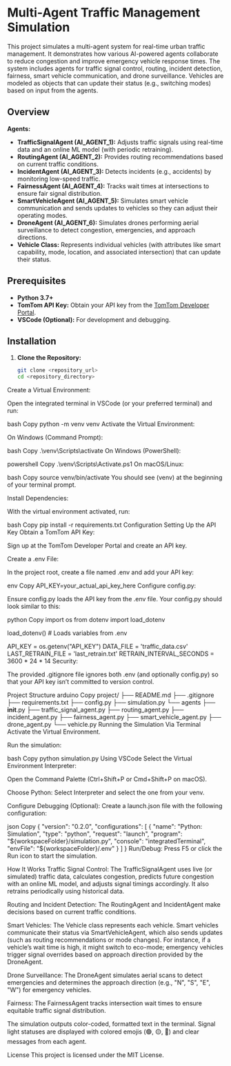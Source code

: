 # Multi-Agent Traffic Management Simulation

This project simulates a multi-agent system for real-time urban traffic management. It demonstrates how various AI-powered agents collaborate to reduce congestion and improve emergency vehicle response times. The system includes agents for traffic signal control, routing, incident detection, fairness, smart vehicle communication, and drone surveillance. Vehicles are modeled as objects that can update their status (e.g., switching modes) based on input from the agents.

## Overview

**Agents:**
- **TrafficSignalAgent (AI_AGENT_1):** Adjusts traffic signals using real-time data and an online ML model (with periodic retraining).
- **RoutingAgent (AI_AGENT_2):** Provides routing recommendations based on current traffic conditions.
- **IncidentAgent (AI_AGENT_3):** Detects incidents (e.g., accidents) by monitoring low-speed traffic.
- **FairnessAgent (AI_AGENT_4):** Tracks wait times at intersections to ensure fair signal distribution.
- **SmartVehicleAgent (AI_AGENT_5):** Simulates smart vehicle communication and sends updates to vehicles so they can adjust their operating modes.
- **DroneAgent (AI_AGENT_6):** Simulates drones performing aerial surveillance to detect congestion, emergencies, and approach directions.
- **Vehicle Class:** Represents individual vehicles (with attributes like smart capability, mode, location, and associated intersection) that can update their status.

## Prerequisites

- **Python 3.7+**
- **TomTom API Key:** Obtain your API key from the [TomTom Developer Portal](https://developer.tomtom.com/).
- **VSCode (Optional):** For development and debugging.

## Installation

1. **Clone the Repository:**

   ```bash
   git clone <repository_url>
   cd <repository_directory>
Create a Virtual Environment:

Open the integrated terminal in VSCode (or your preferred terminal) and run:

bash
Copy
python -m venv venv
Activate the Virtual Environment:

On Windows (Command Prompt):

bash
Copy
.\venv\Scripts\activate
On Windows (PowerShell):

powershell
Copy
.\venv\Scripts\Activate.ps1
On macOS/Linux:

bash
Copy
source venv/bin/activate
You should see (venv) at the beginning of your terminal prompt.

Install Dependencies:

With the virtual environment activated, run:

bash
Copy
pip install -r requirements.txt
Configuration
Setting Up the API Key
Obtain a TomTom API Key:

Sign up at the TomTom Developer Portal and create an API key.

Create a .env File:

In the project root, create a file named .env and add your API key:

env
Copy
API_KEY=your_actual_api_key_here
Configure config.py:

Ensure config.py loads the API key from the .env file. Your config.py should look similar to this:

python
Copy
import os
from dotenv import load_dotenv

load_dotenv()  # Loads variables from .env

API_KEY = os.getenv("API_KEY")
DATA_FILE = 'traffic_data.csv'
LAST_RETRAIN_FILE = 'last_retrain.txt'
RETRAIN_INTERVAL_SECONDS = 3600 * 24 * 14
Security:

The provided .gitignore file ignores both .env (and optionally config.py) so that your API key isn’t committed to version control.

Project Structure
arduino
Copy
project/
├── README.md
├── .gitignore
├── requirements.txt
├── config.py
├── simulation.py
└── agents
    ├── __init__.py
    ├── traffic_signal_agent.py
    ├── routing_agent.py
    ├── incident_agent.py
    ├── fairness_agent.py
    ├── smart_vehicle_agent.py
    ├── drone_agent.py
    └── vehicle.py
Running the Simulation
Via Terminal
Activate the Virtual Environment.

Run the simulation:

bash
Copy
python simulation.py
Using VSCode
Select the Virtual Environment Interpreter:

Open the Command Palette (Ctrl+Shift+P or Cmd+Shift+P on macOS).

Choose Python: Select Interpreter and select the one from your venv.

Configure Debugging (Optional): Create a launch.json file with the following configuration:

json
Copy
{
    "version": "0.2.0",
    "configurations": [
        {
            "name": "Python: Simulation",
            "type": "python",
            "request": "launch",
            "program": "${workspaceFolder}/simulation.py",
            "console": "integratedTerminal",
            "envFile": "${workspaceFolder}/.env"
        }
    ]
}
Run/Debug: Press F5 or click the Run icon to start the simulation.

How It Works
Traffic Signal Control:
The TrafficSignalAgent uses live (or simulated) traffic data, calculates congestion, predicts future congestion with an online ML model, and adjusts signal timings accordingly. It also retrains periodically using historical data.

Routing and Incident Detection:
The RoutingAgent and IncidentAgent make decisions based on current traffic conditions.

Smart Vehicles:
The Vehicle class represents each vehicle. Smart vehicles communicate their status via SmartVehicleAgent, which also sends updates (such as routing recommendations or mode changes). For instance, if a vehicle’s wait time is high, it might switch to eco-mode; emergency vehicles trigger signal overrides based on approach direction provided by the DroneAgent.

Drone Surveillance:
The DroneAgent simulates aerial scans to detect emergencies and determines the approach direction (e.g., "N", "S", "E", "W") for emergency vehicles.

Fairness:
The FairnessAgent tracks intersection wait times to ensure equitable traffic signal distribution.

The simulation outputs color-coded, formatted text in the terminal. Signal light statuses are displayed with colored emojis (🟢, 🟡, 🔴) and clear messages from each agent.

License
This project is licensed under the MIT License.
